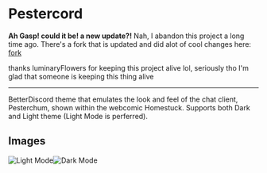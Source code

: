 # Pestercord

**Ah Gasp! could it be! a new update?!** Nah, I abandon this project a long time ago. There's a fork that is updated and did alot of cool changes here: [fork](https://github.com/luminaryFlowers/Pesterchum-Discord-Theme)

thanks luminaryFlowers for keeping this project alive lol, seriously tho I'm glad that someone is keeping this thing alive

---

BetterDiscord theme that emulates the look and feel of the chat client, Pesterchum, shown within the webcomic Homestuck. Supports both Dark and Light theme (Light Mode is perferred).


## Images

![Light Mode](https://i.imgur.com/lOD9hEJ.png)![Dark Mode](https://i.imgur.com/aK6gb6o.png)

